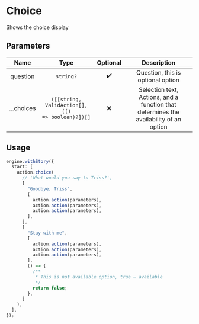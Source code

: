 # Choice

Shows the choice display

## Parameters

|    Name     |                            Type                             | Optional |                                      Description                                      |
| :---------: | :---------------------------------------------------------: | :------: | :-----------------------------------------------------------------------------------: |
| question |                    <code>string?</code>                     |    ✔️    |                           Question, this is optional option                           |
| ...choices  | <code>([[string, ValidAction[], (() => boolean)?])[]</code> |    ❌    | Selection text, Actions, and a function that determines the availability of an option |

## Usage

```ts
engine.withStory({
  start: [
    action.choice(
      // 'What would you say to Triss?',
      [
        "Goodbye, Triss",
        [
          action.action(parameters),
          action.action(parameters),
          action.action(parameters),
        ],
      ],
      [
        "Stay with me",
        [
          action.action(parameters),
          action.action(parameters),
          action.action(parameters),
        ],
        () => {
          /**
           * This is not available option, true – available
           */
          return false;
        },
      ]
    ),
  ],
});
```
